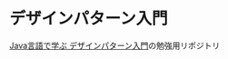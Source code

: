 デザインパターン入門
======================

[Java言語で学ぶ デザインパターン入門](http://www.hyuki.com/dp/#download)の勉強用リポジトリ